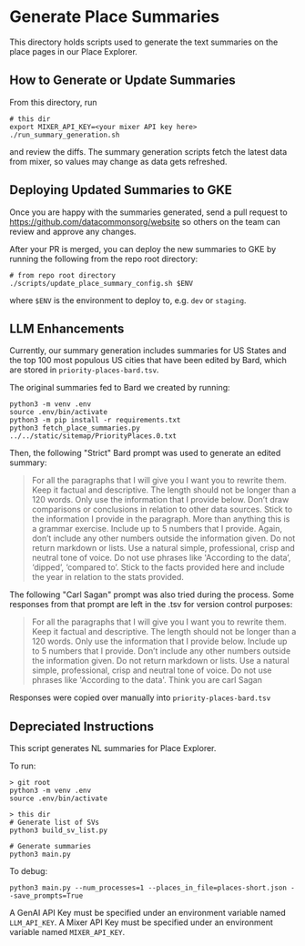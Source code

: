 # Generate Place Summaries

This directory holds scripts used to generate the text summaries on the place
pages in our Place Explorer.

## How to Generate or Update Summaries

From this directory, run

```shell
# this dir
export MIXER_API_KEY=<your mixer API key here>
./run_summary_generation.sh
```

and review the diffs. The summary generation scripts fetch the latest data from
mixer, so values may change as data gets refreshed.

## Deploying Updated Summaries to GKE

Once you are happy with the summaries generated, send a pull request to
https://github.com/datacommonsorg/website so others on the team can review
and approve any changes.

After your PR is merged, you can deploy the new summaries to GKE by running
the following from the repo root directory:

```shell
# from repo root directory
./scripts/update_place_summary_config.sh $ENV
```

where `$ENV` is the environment to deploy to, e.g. `dev` or `staging`.

## LLM Enhancements

Currently, our summary generation includes summaries for US States and the
top 100 most populous US cities that have been edited by Bard, which are stored
in `priority-places-bard.tsv`.

The original summaries fed to Bard we created by running:

```shell
python3 -m venv .env
source .env/bin/activate
python3 -m pip install -r requirements.txt
python3 fetch_place_summaries.py ../../static/sitemap/PriorityPlaces.0.txt
```

Then, the following "Strict" Bard prompt was used to generate an edited summary:

> For all the paragraphs that I will give you I want you to rewrite them. Keep
> it factual and descriptive. The length should not be longer than a 120 words.
> Only use the information that I provide below. Don’t draw comparisons or
> conclusions in relation to other data sources. Stick to the information I
> provide in the paragraph. More than anything this is a grammar exercise.
> Include up to 5 numbers that I provide. Again, don’t include any other numbers
> outside the information given. Do not return markdown or lists. Use a natural 
> simple, professional, crisp and neutral tone of voice. Do not use phrases like
> 'According to the data’, ‘dipped’, ‘compared to’. Stick to the facts provided 
> here and include the year in relation to the stats provided.

The following "Carl Sagan" prompt was also tried during the process. Some
responses from that prompt are left in the .tsv for version control purposes:

> For all the paragraphs that I will give you I want you to rewrite them. Keep 
> it factual and descriptive. The length should not be longer than a 120 words. 
> Only use the information that I provide below. Include up to 5 numbers that I 
> provide. Don’t include any other numbers outside the information given. Do not
> return markdown or lists. Use a natural simple, professional, crisp and 
> neutral tone of voice. Do not use phrases like 'According to the data'. Think 
> you are carl Sagan

Responses were copied over manually into `priority-places-bard.tsv`

## Depreciated Instructions

This script generates NL summaries for Place Explorer.

To run:

```shell
> git root
python3 -m venv .env
source .env/bin/activate

> this dir
# Generate list of SVs
python3 build_sv_list.py

# Generate summaries
python3 main.py
```

To debug:

```shell
python3 main.py --num_processes=1 --places_in_file=places-short.json --save_prompts=True
```

A GenAI API Key must be specified under an environment variable named `LLM_API_KEY`.
A Mixer API Key must be specified under an environment variable named `MIXER_API_KEY`.